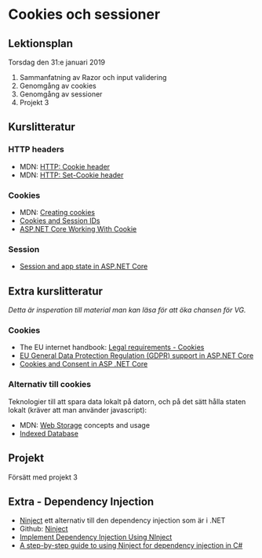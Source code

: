 # Cookies och sessioner 

## Lektionsplan
Torsdag den 31:e januari 2019

1. Sammanfatning av Razor och input validering
1. Genomgång av cookies
1. Genomgång av sessioner
1. Projekt 3

## Kurslitteratur

### HTTP headers
- MDN: [HTTP: Cookie header](https://developer.mozilla.org/en-US/docs/Web/HTTP/Headers/Cookie)
- MDN: [HTTP: Set-Cookie header](https://developer.mozilla.org/en-US/docs/Web/HTTP/Headers/Set-Cookie)

### Cookies
- MDN: [Creating cookies](https://developer.mozilla.org/en-US/docs/Web/HTTP/Cookies)
- [Cookies and Session IDs](http://cscie12.dce.harvard.edu/lecture_notes/2006-07/20070410/slide46.html)
- [ASP.NET Core Working With Cookie](https://www.c-sharpcorner.com/article/asp-net-core-working-with-cookie/)

### Session
- [Session and app state in ASP.NET Core](https://docs.microsoft.com/en-us/aspnet/core/fundamentals/app-state?view=aspnetcore-2.2)

## Extra kurslitteratur
*Detta är insperation till material man kan läsa för att öka chansen för VG.*

### Cookies
* The EU internet handbook: [Legal requirements - Cookies](http://ec.europa.eu/ipg/basics/legal/cookies/index_en.htm)
* [EU General Data Protection Regulation (GDPR) support in ASP.NET Core](https://docs.microsoft.com/en-us/aspnet/core/security/gdpr?view=aspnetcore-2.2)
* [Cookies and Consent in ASP .NET Core](https://wakeupandcode.com/cookies-and-consent-in-asp-net-core/)

### Alternativ till cookies
Teknologier till att spara data lokalt på datorn, och på det sätt hålla staten lokalt (kräver att man använder javascript):
- MDN: [Web Storage](https://developer.mozilla.org/en-US/docs/Web/API/Web_Storage_API) concepts and usage
- [Indexed Database](https://webplatform.github.io/docs/apis/indexeddb/)

## Projekt
Försätt med projekt 3

## Extra - Dependency Injection
- [Ninject](http://www.ninject.org/) ett alternativ till den dependency injection som är i .NET
- Github: [Ninject](https://github.com/ninject/Ninject)
- [Implement Dependency Injection Using NInject](https://www.c-sharpcorner.com/UploadFile/dacca2/implement-dependency-injection-using-ninject/)
- [A step-by-step guide to using Ninject for dependency injection in C#](https://medium.com/@chrisverwijs/a-step-by-step-guide-to-using-ninject-for-dependency-injection-in-c-68a125bd7fa4)

